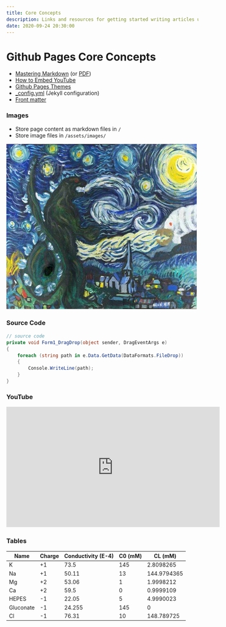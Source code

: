 ```yaml
---
title: Core Concepts
description: Links and resources for getting started writing articles using GitHub Pages
date: 2020-09-24 20:30:00
---
```


# Github Pages Core Concepts

* [Mastering Markdown](https://guides.github.com/features/mastering-markdown/) (or [PDF](https://guides.github.com/pdfs/markdown-cheatsheet-online.pdf))
* [How to Embed YouTube](https://thisisa.blog/how-to-embed-media-github-pages)
* [Github Pages Themes](https://pages.github.com/themes/)
* [_config.yml](https://docs.github.com/en/pages/setting-up-a-github-pages-site-with-jekyll/about-github-pages-and-jekyll) (Jekyll configuration)
* [Front matter](https://jekyllrb.com/docs/front-matter/)

### Images
* Store page content as markdown files in `/`
* Store image files in `/assets/images/`

![](/assets/images/art.jpg)

### Source Code

```cs
// source code
private void Form1_DragDrop(object sender, DragEventArgs e)
{
    foreach (string path in e.Data.GetData(DataFormats.FileDrop))
    {
        Console.WriteLine(path);
    }
}
```

### YouTube
<iframe src="https://www.youtube.com/embed/1ygdAiDxKfI" 
    width="560" 
    height="315"
    frameborder="0" 
    allowfullscreen>
</iframe>

### Tables

 Name               | Charge | Conductivity (E-4) | C0 (mM)      | CL (mM)      
--------------------|--------|--------------------|--------------|--------------
 K                  | +1     | 73.5               | 145          | 2.8098265   
 Na                 | +1     | 50.11              | 13           | 144.9794365 
 Mg                 | +2     | 53.06              | 1            | 1.9998212   
 Ca                 | +2     | 59.5               | 0            | 0.9999109   
 HEPES              | -1     | 22.05              | 5            | 4.9990023   
 Gluconate          | -1     | 24.255             | 145          | 0           
 Cl                 | -1     | 76.31              | 10           | 148.789725
